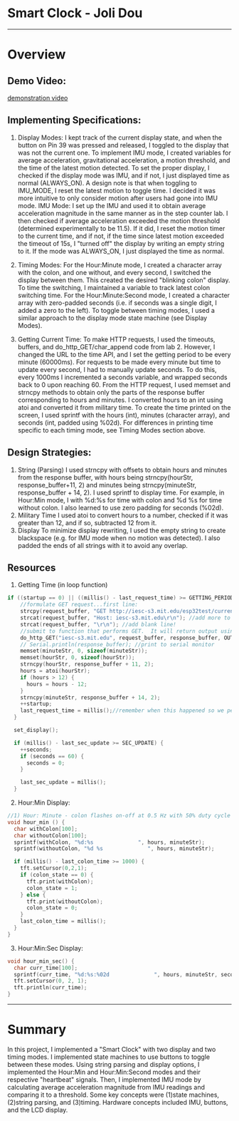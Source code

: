 # Smart Clock - Joli Dou

---

# Overview

## Demo Video:

[demonstration video](https://youtu.be/MGcN4Ic7-s4)

## Implementing Specifications:

1. Display Modes:
   I kept track of the current display state, and when the button on Pin 39 was pressed and released, I toggled to the display that was not the current one. To implement IMU mode, I created variables for average acceleration, gravitational acceleration, a motion threshold, and the time of the latest motion detected. To set the proper display, I checked if the display mode was IMU, and if not, I just displayed time as normal (ALWAYS_ON). A design note is that when toggling to IMU_MODE, I reset the latest motion to toggle time. I decided it was more intuitive to only consider motion after users had gone into IMU mode.
   IMU Mode:
   I set up the IMU and used it to obtain average acceleration magnitude in the same manner as in the step counter lab. I then checked if average acceleration exceeded the motion threshold (determined experimentally to be 11.5). If it did, I reset the motion timer to the current time, and if not, if the time since latest motion exceeded the timeout of 15s, I "turned off" the display by writing an empty string to it. If the mode was ALWAYS_ON, I just displayed the time as normal.

2. Timing Modes:
   For the Hour:Minute mode, I created a character array with the colon, and one without, and every second, I switched the display between them. This created the desired "blinking colon" display. To time the switching, I maintained a variable to track latest colon switching time.
   For the Hour:Minute:Second mode, I created a character array with zero-padded seconds (i.e. if seconds was a single digit, I added a zero to the left).
   To toggle between timing modes, I used a similar approach to the display mode state machine (see Display Modes).

3. Getting Current Time:
   To make HTTP requests, I used the timeouts, buffers, and do_http_GET/char_append code from lab 2. However, I changed the URL to the time API, and I set the getting period to be every minute (60000ms). For requests to be made every minute but time to update every second, I had to manually update seconds. To do this, every 1000ms I incremented a seconds variable, and wrapped seconds back to 0 upon reaching 60. From the HTTP request, I used memset and strncpy methods to obtain only the parts of the response buffer corresponding to hours and minutes. I converted hours to an int using atoi and converted it from military time.
   To create the time printed on the screen, I used sprintf with the hours (int), minutes (character array), and seconds (int, padded using %02d). For differences in printing time specific to each timing mode, see Timing Modes section above.

## Design Strategies:

1. String (Parsing)
   I used strncpy with offsets to obtain hours and minutes from the response buffer, with hours being strncpy(hourStr, response_buffer+11, 2) and minutes being strncpy(minuteStr, response_buffer + 14, 2). I used sprintf to display time. For example, in Hour:Min mode, I with %d:%s for time with colon and %d %s for time without colon. I also learned to use zero padding for seconds (%02d).
2. Military Time
   I used atoi to convert hours to a number, checked if it was greater than 12, and if so, subtracted 12 from it.
3. Display
   To minimize display rewriting, I used the empty string to create blackspace (e.g. for IMU mode when no motion was detected). I also padded the ends of all strings with it to avoid any overlap.

## Resources

1. Getting Time (in loop function)

```cpp
if ((startup == 0) || ((millis() - last_request_time) >= GETTING_PERIOD)) { // GETTING_PERIOD since last lookup? Look up again
    //formulate GET request...first line:
    strcpy(request_buffer, "GET http://iesc-s3.mit.edu/esp32test/currenttime HTTP/1.1\r\n");
    strcat(request_buffer, "Host: iesc-s3.mit.edu\r\n"); //add more to the end
    strcat(request_buffer, "\r\n"); //add blank line!
    //submit to function that performs GET.  It will return output using response_buffer char array
    do_http_GET("iesc-s3.mit.edu", request_buffer, response_buffer, OUT_BUFFER_SIZE, RESPONSE_TIMEOUT, true);
    // Serial.println(response_buffer); //print to serial monitor
    memset(minuteStr, 0, sizeof(minuteStr));
    memset(hourStr, 0, sizeof(hourStr));
    strncpy(hourStr, response_buffer + 11, 2);
    hours = atoi(hourStr);
    if (hours > 12) {
      hours = hours - 12;
    }
    strncpy(minuteStr, response_buffer + 14, 2);
    ++startup;
    last_request_time = millis();//remember when this happened so we perform next lookup in GETTING_PERIOD milliseconds
  }

  set_display();

  if (millis() - last_sec_update >= SEC_UPDATE) {
    ++seconds;
    if (seconds == 60) {
      seconds = 0;
    }

    last_sec_update = millis();
  }

```

2. Hour:Min Display:

```cpp
//1) Hour: Minute - colon flashes on-off at 0.5 Hz with 50% duty cycle (every 1000 ms)
void hour_min () {
  char withColon[100];
  char withoutColon[100];
  sprintf(withColon, "%d:%s              ", hours, minuteStr);
  sprintf(withoutColon, "%d %s              ", hours, minuteStr);

  if (millis() - last_colon_time >= 1000) {
    tft.setCursor(0,2,1);
    if (colon_state == 0) {
      tft.print(withColon);
      colon_state = 1;
    } else {
      tft.print(withoutColon);
      colon_state = 0;
    }
    last_colon_time = millis();
  }
}
```

3. Hour:Min:Sec Display:

```cpp
void hour_min_sec() {
  char curr_time[100];
  sprintf(curr_time, "%d:%s:%02d              ", hours, minuteStr, seconds);
  tft.setCursor(0, 2, 1);
  tft.println(curr_time);
}
```

---

# Summary

In this project, I implemented a "Smart Clock" with two display and two timing modes. I implemented state machines to use buttons to toggle between these modes. Using string parsing and display options, I implemented the Hour:Min and Hour:Min:Second modes and their respective "heartbeat" signals. Then, I implemented IMU mode by calculating average acceleration magnitude from IMU readings and comparing it to a threshold. Some key concepts were (1)state machines, (2)string parsing, and (3)timing. Hardware concepts included IMU, buttons, and the LCD display.
